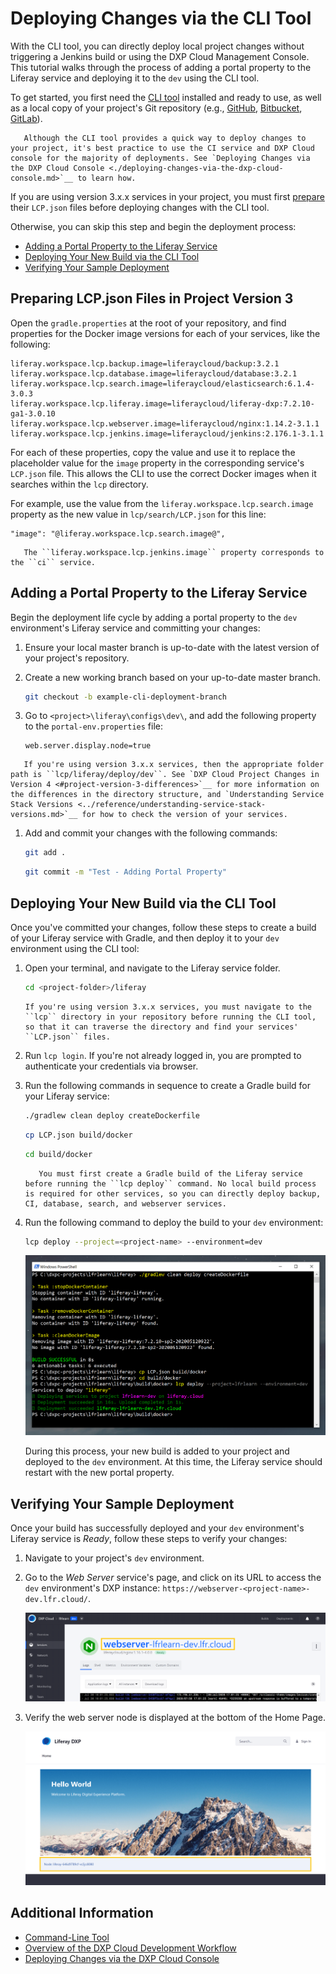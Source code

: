 # Deploying Changes via the CLI Tool

With the CLI tool, you can directly deploy local project changes without triggering a Jenkins build or using the DXP Cloud Management Console. This tutorial walks through the process of adding a portal property to the Liferay service and deploying it to the `dev` using the CLI tool.

To get started, you first need the [CLI tool](../reference/command-line-tool.md) installed and ready to use, as well as a local copy of your project's Git repository (e.g., [GitHub](https://docs.github.com/en/github/creating-cloning-and-archiving-repositories/cloning-a-repository-from-github), [Bitbucket](https://confluence.atlassian.com/bitbucketserver/clone-a-repository-790632786.html), [GitLab](https://docs.gitlab.com/ee/university/training/topics/getting_started.html#instantiate-workflow-with-clone)).

```note::
   Although the CLI tool provides a quick way to deploy changes to your project, it's best practice to use the CI service and DXP Cloud console for the majority of deployments. See `Deploying Changes via the DXP Cloud Console <./deploying-changes-via-the-dxp-cloud-console.md>`__ to learn how.
```

If you are using version 3.x.x services in your project, you must first [prepare](#preparing-lcpjson-files-in-project-version-3) their `LCP.json` files before deploying changes with the CLI tool.

Otherwise, you can skip this step and begin the deployment process:

* [Adding a Portal Property to the Liferay Service](#adding-a-portal-property-to-the-liferay-service)
* [Deploying Your New Build via the CLI Tool](#deploying-your-new-build-via-the-cli-tool)
* [Verifying Your Sample Deployment](#verifying-your-sample-deployment)

## Preparing LCP.json Files in Project Version 3

Open the `gradle.properties` at the root of your repository, and find properties for the Docker image versions for each of your services, like the following:

```properties
liferay.workspace.lcp.backup.image=liferaycloud/backup:3.2.1
liferay.workspace.lcp.database.image=liferaycloud/database:3.2.1
liferay.workspace.lcp.search.image=liferaycloud/elasticsearch:6.1.4-3.0.3
liferay.workspace.lcp.liferay.image=liferaycloud/liferay-dxp:7.2.10-ga1-3.0.10
liferay.workspace.lcp.webserver.image=liferaycloud/nginx:1.14.2-3.1.1
liferay.workspace.lcp.jenkins.image=liferaycloud/jenkins:2.176.1-3.1.1
```

For each of these properties, copy the value and use it to replace the placeholder value for the `image` property in the corresponding service's `LCP.json` file. This allows the CLI to use the correct Docker images when it searches within the `lcp` directory.

For example, use the value from the `liferay.workspace.lcp.search.image` property as the new value in `lcp/search/LCP.json` for this line:

```properties
"image": "@liferay.workspace.lcp.search.image@",
```

```note::
   The ``liferay.workspace.lcp.jenkins.image`` property corresponds to the ``ci`` service.
```

## Adding a Portal Property to the Liferay Service

Begin the deployment life cycle by adding a portal property to the `dev` environment's Liferay service and committing your changes:

1. Ensure your local master branch is up-to-date with the latest version of your project's repository.

1. Create a new working branch based on your up-to-date master branch.

   ```bash
   git checkout -b example-cli-deployment-branch
   ```

1. Go to `<project>\liferay\configs\dev\`, and add the following property to the `portal-env.properties` file:

   ```properties
   web.server.display.node=true
   ```

```note::
   If you're using version 3.x.x services, then the appropriate folder path is ``lcp/liferay/deploy/dev``. See `DXP Cloud Project Changes in Version 4 <#project-version-3-differences>`__ for more information on the differences in the directory structure, and `Understanding Service Stack Versions <../reference/understanding-service-stack-versions.md>`__ for how to check the version of your services.
```

1. Add and commit your changes with the following commands:

   ```bash
   git add .
   ```

   ```bash
   git commit -m "Test - Adding Portal Property"
   ```

## Deploying Your New Build via the CLI Tool

Once you've committed your changes, follow these steps to create a build of your Liferay service with Gradle, and then deploy it to your `dev` environment using the CLI tool:

1. Open your terminal, and navigate to the Liferay service folder.

   ```bash
   cd <project-folder>/liferay
   ```

   ```important::
   If you're using version 3.x.x services, you must navigate to the ``lcp`` directory in your repository before running the CLI tool, so that it can traverse the directory and find your services' ``LCP.json`` files.
   ```

1. Run `lcp login`. If you're not already logged in, you are prompted to authenticate your credentials via browser.

1. Run the following commands in sequence to create a Gradle build for your Liferay service:

   ```bash
   ./gradlew clean deploy createDockerfile
   ```

   ```bash
   cp LCP.json build/docker
   ```

   ```bash
   cd build/docker
   ```

   ```important::
      You must first create a Gradle build of the Liferay service before running the ``lcp deploy`` command. No local build process is required for other services, so you can directly deploy backup, CI, database, search, and webserver services.
   ```

1. Run the following command to deploy the build to your `dev` environment:

   ```bash
   lcp deploy --project=<project-name> --environment=dev
   ```

   ![You can view the progress of your deployment in the terminal.](./deploying-changes-via-the-cli-tool/images/01.png)

   During this process, your new build is added to your project and deployed to the `dev` environment. At this time, the Liferay service should restart with the new portal property.

## Verifying Your Sample Deployment

Once your build has successfully deployed and your `dev` environment's Liferay service is *Ready*, follow these steps to verify your changes:

1. Navigate to your project's `dev` environment.

1. Go to the *Web Server* service's page, and click on its URL to access the `dev` environment's DXP instance: `https://webserver-<project-name>-dev.lfr.cloud/`.

   ![Click on the Web Server URL to access the dev environment's DXP instance.](./deploying-changes-via-the-cli-tool/images/02.png)

1. Verify the web server node is displayed at the bottom of the Home Page.

   ![Verify the webserver node is displayed at the bottom of the Home Page.](./deploying-changes-via-the-cli-tool/images/03.png)

## Additional Information

* [Command-Line Tool](../reference/command-line-tool.md)
* [Overview of the DXP Cloud Development Workflow](./overview-of-the-dxp-cloud-deployment-workflow.md)
* [Deploying Changes via the DXP Cloud Console](./deploying-changes-via-the-dxp-cloud-console.md)
